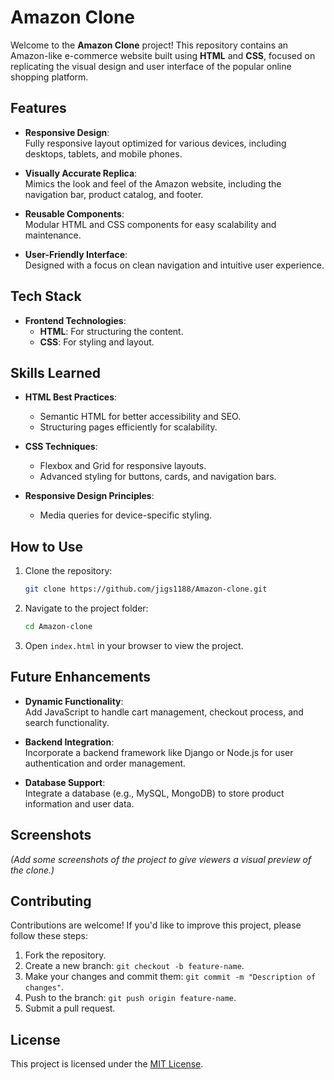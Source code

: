 
# Amazon Clone

Welcome to the **Amazon Clone** project! This repository contains an Amazon-like e-commerce website built using **HTML** and **CSS**, focused on replicating the visual design and user interface of the popular online shopping platform.

## Features

- **Responsive Design**:  
  Fully responsive layout optimized for various devices, including desktops, tablets, and mobile phones.

- **Visually Accurate Replica**:  
  Mimics the look and feel of the Amazon website, including the navigation bar, product catalog, and footer.

- **Reusable Components**:  
  Modular HTML and CSS components for easy scalability and maintenance.

- **User-Friendly Interface**:  
  Designed with a focus on clean navigation and intuitive user experience.

## Tech Stack

- **Frontend Technologies**:  
  - **HTML**: For structuring the content.  
  - **CSS**: For styling and layout.  

## Skills Learned

- **HTML Best Practices**:  
  - Semantic HTML for better accessibility and SEO.  
  - Structuring pages efficiently for scalability.  

- **CSS Techniques**:  
  - Flexbox and Grid for responsive layouts.  
  - Advanced styling for buttons, cards, and navigation bars.  

- **Responsive Design Principles**:  
  - Media queries for device-specific styling.  

## How to Use

1. Clone the repository:
   ```bash
   git clone https://github.com/jigs1188/Amazon-clone.git
   ```
2. Navigate to the project folder:
   ```bash
   cd Amazon-clone
   ```
3. Open `index.html` in your browser to view the project.

## Future Enhancements

- **Dynamic Functionality**:  
  Add JavaScript to handle cart management, checkout process, and search functionality.

- **Backend Integration**:  
  Incorporate a backend framework like Django or Node.js for user authentication and order management.

- **Database Support**:  
  Integrate a database (e.g., MySQL, MongoDB) to store product information and user data.

## Screenshots

*(Add some screenshots of the project to give viewers a visual preview of the clone.)*

## Contributing

Contributions are welcome! If you'd like to improve this project, please follow these steps:

1. Fork the repository.  
2. Create a new branch: `git checkout -b feature-name`.  
3. Make your changes and commit them: `git commit -m "Description of changes"`.  
4. Push to the branch: `git push origin feature-name`.  
5. Submit a pull request.

## License

This project is licensed under the [MIT License](LICENSE).

